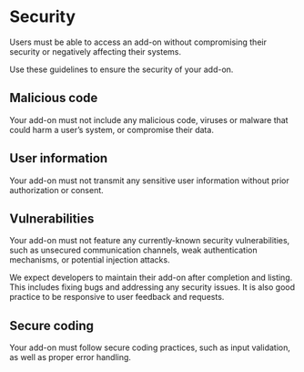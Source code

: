 # Security
Users must be able to access an add-on without compromising their security or negatively affecting their systems.

Use these guidelines to ensure the security of your add-on. 

## Malicious code

Your add-on must not include any malicious code, viruses or malware that could harm a user’s system, or compromise their data.

## User information

Your add-on must not transmit any sensitive user information without prior authorization or consent.

## Vulnerabilities

Your add-on must not feature any currently-known security vulnerabilities, such as unsecured communication channels, weak authentication mechanisms, or potential injection attacks.

We expect developers to maintain their add-on after completion and listing. This includes fixing bugs and addressing any security issues. It is also good practice to be responsive to user feedback and requests.

## Secure coding

Your add-on must follow secure coding practices, such as input validation, as well as proper error handling.
